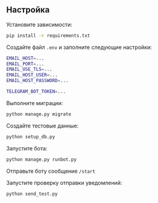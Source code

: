 ## Настройка

Установите зависимости:
```bash
pip install -r requirements.txt
```

Создайте файл `.env` и заполните
следующие настройки:

```bash
EMAIL_HOST=...
EMAIL_PORT=...
EMAIL_USE_TLS=...
EMAIL_HOST_USER=...
EMAIL_HOST_PASSWORD=...

TELEGRAM_BOT_TOKEN=...
```

Выполните миграции:
```bash
python manage.py migrate
```

Создайте тестовые данные:
```bash
python setup_db.py
```

Запустите бота:
```bash
python manage.py runbot.py
```

Отправьте боту сообщение `/start`

Запустите проверку отправки уведомлений:
```bash
python send_test.py
```